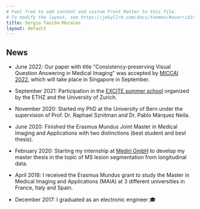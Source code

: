 ```yaml
---
# Feel free to add content and custom Front Matter to this file.
# To modify the layout, see https://jekyllrb.com/docs/themes/#overriding-theme-defaults
title: Sergio Tascón-Morales
layout: default
---
```


## News

- June 2022: Our paper with title "Consistency-preserving Visual Question Answering in Medical Imaging" was accepted by [MICCAI 2022](https://conferences.miccai.org/2022/en/), which will take place in Singapore in September.

- September 2021: Participation in the [EXCITE summer school](https://excite.ethz.ch/education/summer-school.html) organized by the ETHZ and the University of Zurich.

- November 2020: Started my PhD at the University of Bern under the supervision of Prof. Dr. Raphael Sznitman and Dr. Pablo Márquez Neila.

- June 2020: Finished the Erasmus Mundus Joint Master in Medical Imaging and Applications with two distinctions (best student and best thesis).

- February 2020: Starting my internship at [Mediri GmbH](https://mediri.com/en/medical-imaging-translating-research-into-application/) to develop my master thesis in the topic of MS lesion segmentation from longitudinal data.

- April 2018: I received the Erasmus Mundus grant to study the Master in Medical Imaging and Applications (MAIA) at 3 different universities in France, Italy and Spain.

- December 2017: I graduated as an electronic engineer 🎓
